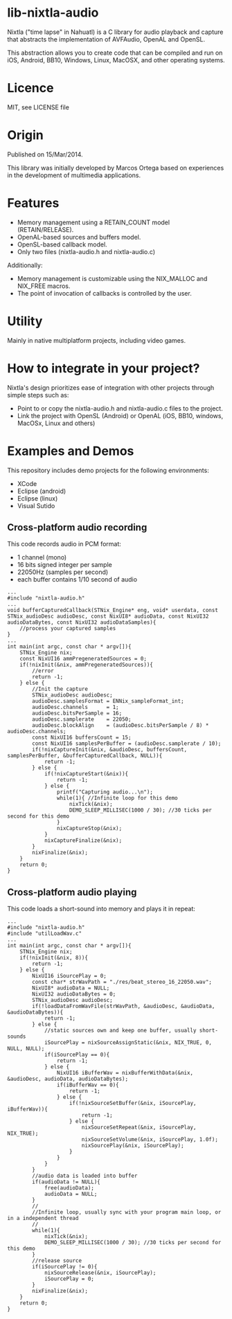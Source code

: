 # lib-nixtla-audio

Nixtla ("time lapse" in Nahuatl) is a C library for audio playback and capture that abstracts the implementation of AVFAudio, OpenAL and OpenSL.

This abstraction allows you to create code that can be compiled and run on iOS, Android, BB10, Windows, Linux, MacOSX, and other operating systems.

# Licence

MIT, see LICENSE file

# Origin

Published on 15/Mar/2014.

This library was initially developed by Marcos Ortega based on experiences in the development of multimedia applications.

# Features

- Memory management using a RETAIN_COUNT model (RETAIN/RELEASE).
- OpenAL-based sources and buffers model.
- OpenSL-based callback model.
- Only two files (nixtla-audio.h and nixtla-audio.c)

Additionally:

- Memory management is customizable using the NIX_MALLOC and NIX_FREE macros.
- The point of invocation of callbacks is controlled by the user.

# Utility

Mainly in native multiplatform projects, including video games.

# How to integrate in your project?

Nixtla's design prioritizes ease of integration with other projects through simple steps such as:

- Point to or copy the nixtla-audio.h and nixtla-audio.c files to the project.
- Link the project with OpenSL (Android) or OpenAL (iOS, BB10, windows, MacOSx, Linux and others)

# Examples and Demos

This repository includes demo projects for the following environments:

- XCode
- Eclipse (android)
- Eclipse (linux)
- Visual Sutido

## Cross-platform audio recording

This code records audio in PCM format:
- 1 channel (mono)
- 16 bits signed integer per sample
- 22050Hz (samples per second)
- each buffer contains 1/10 second of audio

```
...
#include "nixtla-audio.h"
...
void bufferCapturedCallback(STNix_Engine* eng, void* userdata, const STNix_audioDesc audioDesc, const NixUI8* audioData, const NixUI32 audioDataBytes, const NixUI32 audioDataSamples){
    //process your captured samples
}
...
int main(int argc, const char * argv[]){
    STNix_Engine nix;
    const NixUI16 ammPregeneratedSources = 0;
    if(!nixInit(&nix, ammPregeneratedSources)){
        //error
        return -1;
    } else {
        //Init the capture
        STNix_audioDesc audioDesc;
        audioDesc.samplesFormat = ENNix_sampleFormat_int;
        audioDesc.channels      = 1;
        audioDesc.bitsPerSample = 16;
        audioDesc.samplerate    = 22050;
        audioDesc.blockAlign    = (audioDesc.bitsPerSample / 8) * audioDesc.channels;
        const NixUI16 buffersCount = 15;
        const NixUI16 samplesPerBuffer = (audioDesc.samplerate / 10);
        if(!nixCaptureInit(&nix, &audioDesc, buffersCount, samplesPerBuffer, &bufferCapturedCallback, NULL)){
            return -1;
        } else {
            if(!nixCaptureStart(&nix)){
                return -1;
            } else {
                printf("Capturing audio...\n");
                while(1){ //Infinite loop for this demo
                    nixTick(&nix);
                    DEMO_SLEEP_MILLISEC(1000 / 30); //30 ticks per second for this demo
                }
                nixCaptureStop(&nix);
            }
            nixCaptureFinalize(&nix);
        }
        nixFinalize(&nix);
    }
    return 0;
}

```

## Cross-platform audio playing

This code loads a short-sound into memory and plays it in repeat:

```
...
#include "nixtla-audio.h"
#include "utilLoadWav.c"
...
int main(int argc, const char * argv[]){
    STNix_Engine nix;
    if(!nixInit(&nix, 8)){
        return -1;
    } else {
        NixUI16 iSourcePlay = 0;
        const char* strWavPath = "./res/beat_stereo_16_22050.wav";
        NixUI8* audioData = NULL;
        NixUI32 audioDataBytes = 0;
        STNix_audioDesc audioDesc;
        if(!loadDataFromWavFile(strWavPath, &audioDesc, &audioData, &audioDataBytes)){
            return -1;
        } else {
            //static sources own and keep one buffer, usually short-sounds
            iSourcePlay = nixSourceAssignStatic(&nix, NIX_TRUE, 0, NULL, NULL);
            if(iSourcePlay == 0){
                return -1;
            } else {
                NixUI16 iBufferWav = nixBufferWithData(&nix, &audioDesc, audioData, audioDataBytes);
                if(iBufferWav == 0){
                    return -1;
                } else {
                    if(!nixSourceSetBuffer(&nix, iSourcePlay, iBufferWav)){
                        return -1;
                    } else {
                        nixSourceSetRepeat(&nix, iSourcePlay, NIX_TRUE);
                        nixSourceSetVolume(&nix, iSourcePlay, 1.0f);
                        nixSourcePlay(&nix, iSourcePlay);
                    }
                }
            }
        }
        //audio data is loaded into buffer
        if(audioData != NULL){
            free(audioData);
            audioData = NULL;
        }
        //
        //Infinite loop, usually sync with your program main loop, or in a independent thread
        //
        while(1){
            nixTick(&nix);
            DEMO_SLEEP_MILLISEC(1000 / 30); //30 ticks per second for this demo
        }
        //release source
        if(iSourcePlay != 0){
            nixSourceRelease(&nix, iSourcePlay);
            iSourcePlay = 0;
        }
        nixFinalize(&nix);
    }
    return 0;
}
```

